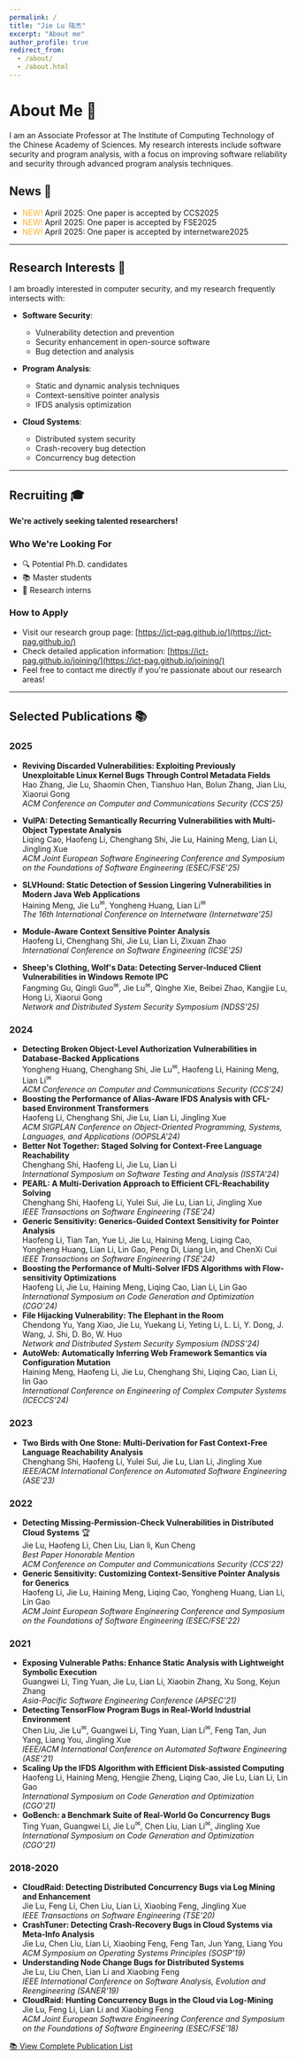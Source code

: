 ```yaml
---
permalink: /
title: "Jie Lu 陆杰"
excerpt: "About me"
author_profile: true
redirect_from: 
  - /about/
  - /about.html
---
```


# About Me 👋

I am an Associate Professor at The Institute of Computing Technology of the Chinese Academy of Sciences. My research interests include software security and program analysis, with a focus on improving software reliability and security through advanced program analysis techniques.



## News 📰
* <span style="color:#F7B32B">NEW!</span> April 2025: One paper is accepted by CCS2025
* <span style="color:#F7B32B">NEW!</span> April 2025: One paper is accepted by FSE2025
* <span style="color:#F7B32B">NEW!</span> April 2025: One paper is accepted by internetware2025


---

## Research Interests 🔬

I am broadly interested in computer security, and my research frequently intersects with:

- **Software Security**: 
  - Vulnerability detection and prevention
  - Security enhancement in open-source software
  - Bug detection and analysis

- **Program Analysis**: 
  - Static and dynamic analysis techniques
  - Context-sensitive pointer analysis
  - IFDS analysis optimization

- **Cloud Systems**: 
  - Distributed system security
  - Crash-recovery bug detection
  - Concurrency bug detection

---

## Recruiting 🎓

**We're actively seeking talented researchers!**

### Who We're Looking For
- 🔍 Potential Ph.D. candidates
- 📚 Master students
- 🌱 Research interns



### How to Apply
- Visit our research group page: [https://ict-pag.github.io/](https://ict-pag.github.io/)
- Check detailed application information: [https://ict-pag.github.io/joining/](https://ict-pag.github.io/joining/)
- Feel free to contact me directly if you're passionate about our research areas!

---

## Selected Publications 📚


### 2025
- **Reviving Discarded Vulnerabilities: Exploiting Previously Unexploitable Linux Kernel Bugs Through Control Metadata Fields**  
  Hao Zhang, Jie Lu, Shaomin Chen, Tianshuo Han, Bolun Zhang, Jian Liu, Xiaorui Gong  
  *ACM Conference on Computer and Communications Security (CCS'25)*
- **VulPA: Detecting Semantically Recurring Vulnerabilities with Multi-Object Typestate Analysis**  
  Liqing Cao, Haofeng Li, Chenghang Shi, Jie Lu, Haining Meng, Lian Li, Jingling Xue  
  *ACM Joint European Software Engineering Conference and Symposium on the Foundations of Software Engineering (ESEC/FSE'25)*

- **SLVHound: Static Detection of Session Lingering Vulnerabilities in Modern Java Web Applications**  
  Haining Meng, Jie Lu<sup>✉</sup>, Yongheng Huang, Lian Li<sup>✉</sup>  
  *The 16th International Conference on Internetware (Internetware'25)*

- **Module-Aware Context Sensitive Pointer Analysis**  
  Haofeng Li, Chenghang Shi, Jie Lu, Lian Li, Zixuan Zhao  
  *International Conference on Software Engineering (ICSE'25)*

- **Sheep's Clothing, Wolf's Data: Detecting Server-Induced Client Vulnerabilities in Windows Remote IPC**  
  Fangming Gu, Qingli Guo<sup>✉</sup>, Jie Lu<sup>✉</sup>, Qinghe Xie, Beibei Zhao, Kangjie Lu, Hong Li, Xiaorui Gong  
  *Network and Distributed System Security Symposium (NDSS'25)*

### 2024
- **Detecting Broken Object-Level Authorization Vulnerabilities in Database-Backed Applications**  
  Yongheng Huang, Chenghang Shi, Jie Lu<sup>✉</sup>, Haofeng Li, Haining Meng, Lian Li<sup>✉</sup>  
  *ACM Conference on Computer and Communications Security (CCS'24)*
- **Boosting the Performance of Alias-Aware IFDS Analysis with CFL-based Environment Transformers**  
  Haofeng Li, Chenghang Shi, Jie Lu, Lian Li, Jingling Xue  
  *ACM SIGPLAN Conference on Object-Oriented Programming, Systems, Languages, and Applications (OOPSLA'24)*
- **Better Not Together: Staged Solving for Context-Free Language Reachability**  
  Chenghang Shi, Haofeng Li, Jie Lu, Lian Li  
  *International Symposium on Software Testing and Analysis (ISSTA'24)*
- **PEARL: A Multi-Derivation Approach to Efficient CFL-Reachability Solving**  
  Chenghang Shi, Haofeng Li, Yulei Sui, Jie Lu, Lian Li, Jingling Xue  
  *IEEE Transactions on Software Engineering (TSE'24)*
- **Generic Sensitivity: Generics-Guided Context Sensitivity for Pointer Analysis**  
  Haofeng Li, Tian Tan, Yue Li, Jie Lu, Haining Meng, Liqing Cao, Yongheng Huang, Lian Li, Lin Gao, Peng Di, Liang Lin, and ChenXi Cui  
  *IEEE Transactions on Software Engineering (TSE'24)*
- **Boosting the Performance of Multi-Solver IFDS Algorithms with Flow-sensitivity Optimizations**  
  Haofeng Li, Jie Lu, Haining Meng, Liqing Cao, Lian Li, Lin Gao  
  *International Symposium on Code Generation and Optimization (CGO'24)*
- **File Hijacking Vulnerability: The Elephant in the Room**  
  Chendong Yu, Yang Xiao, Jie Lu, Yuekang Li, Yeting Li, L. Li, Y. Dong, J. Wang, J. Shi, D. Bo, W. Huo  
  *Network and Distributed System Security Symposium (NDSS'24)*
- **AutoWeb: Automatically Inferring Web Framework Semantics via Configuration Mutation**  
  Haining Meng, Haofeng Li, Jie Lu, Chenghang Shi, Liqing Cao, Lian Li, lin Gao  
  *International Conference on Engineering of Complex Computer Systems (ICECCS'24)*

### 2023
- **Two Birds with One Stone: Multi-Derivation for Fast Context-Free Language Reachability Analysis**  
  Chenghang Shi, Haofeng Li, Yulei Sui, Jie Lu, Lian Li, Jingling Xue  
  *IEEE/ACM International Conference on Automated Software Engineering (ASE'23)*

### 2022
- **Detecting Missing-Permission-Check Vulnerabilities in Distributed Cloud Systems** 🏆  
  Jie Lu, Haofeng Li, Chen Liu, Lian li, Kun Cheng  
  *Best Paper Honorable Mention*  
  *ACM Conference on Computer and Communications Security (CCS'22)*
- **Generic Sensitivity: Customizing Context-Sensitive Pointer Analysis for Generics**  
  Haofeng Li, Jie Lu, Haining Meng, Liqing Cao, Yongheng Huang, Lian Li, Lin Gao  
  *ACM Joint European Software Engineering Conference and Symposium on the Foundations of Software Engineering (ESEC/FSE'22)*

### 2021
- **Exposing Vulnerable Paths: Enhance Static Analysis with Lightweight Symbolic Execution**  
  Guangwei Li, Ting Yuan, Jie Lu, Lian Li, Xiaobin Zhang, Xu Song, Kejun Zhang  
  *Asia-Pacific Software Engineering Conference (APSEC'21)*
- **Detecting TensorFlow Program Bugs in Real-World Industrial Environment**  
  Chen Liu, Jie Lu<sup>✉</sup>, Guangwei Li, Ting Yuan, Lian Li<sup>✉</sup>, Feng Tan, Jun Yang, Liang You, Jingling Xue  
  *IEEE/ACM International Conference on Automated Software Engineering (ASE'21)*
- **Scaling Up the IFDS Algorithm with Efficient Disk-assisted Computing**  
  Haofeng Li, Haining Meng, Hengjie Zheng, Liqing Cao, Jie Lu, Lian Li, Lin Gao  
  *International Symposium on Code Generation and Optimization (CGO'21)*
- **GoBench: a Benchmark Suite of Real-World Go Concurrency Bugs**  
  Ting Yuan, Guangwei Li, Jie Lu<sup>✉</sup>, Chen Liu, Lian Li<sup>✉</sup>, Jingling Xue  
  *International Symposium on Code Generation and Optimization (CGO'21)*

### 2018-2020
- **CloudRaid: Detecting Distributed Concurrency Bugs via Log Mining and Enhancement**  
  Jie Lu, Feng Li, Chen Liu, Lian Li, Xiaobing Feng, Jingling Xue  
  *IEEE Transactions on Software Engineering (TSE'20)*
- **CrashTuner: Detecting Crash-Recovery Bugs in Cloud Systems via Meta-Info Analysis**  
  Jie Lu, Chen Liu, Lian Li, Xiaobing Feng, Feng Tan, Jun Yang, Liang You  
  *ACM Symposium on Operating Systems Principles (SOSP'19)*
- **Understanding Node Change Bugs for Distributed Systems**  
  Jie Lu, Liu Chen, Lian Li and Xiaobing Feng  
  *IEEE International Conference on Software Analysis, Evolution and Reengineering (SANER'19)*
- **CloudRaid: Hunting Concurrency Bugs in the Cloud via Log-Mining**  
  Jie Lu, Feng Li, Lian Li and Xiaobing Feng   
  *ACM Joint European Software Engineering Conference and Symposium on the Foundations of Software Engineering (ESEC/FSE'18)*

[📚 View Complete Publication List](https://lujie.ac.cn/publications/)
